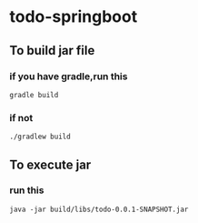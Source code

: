 # todo-springboot
## To build jar file
### if you have gradle,run this 
`gradle build`
### if not
`./gradlew build`

## To execute jar
### run this
`java -jar build/libs/todo-0.0.1-SNAPSHOT.jar`
